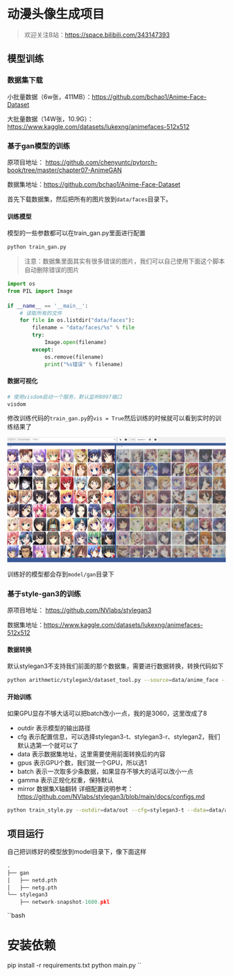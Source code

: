 # 动漫头像生成项目
> 欢迎关注B站：https://space.bilibili.com/343147393

## 模型训练

### 数据集下载
小批量数据（6w张，411MB）：https://github.com/bchao1/Anime-Face-Dataset

大批量数据（14W张，10.9G）：https://www.kaggle.com/datasets/lukexng/animefaces-512x512

### 基于gan模型的训练
原项目地址： https://github.com/chenyuntc/pytorch-book/tree/master/chapter07-AnimeGAN

数据集地址：https://github.com/bchao1/Anime-Face-Dataset

首先下载数据集，然后把所有的图片放到`data/faces`目录下。

#### 训练模型

模型的一些参数都可以在train_gan.py里面进行配置

```bash
python train_gan.py
```
> 注意：数据集里面其实有很多错误的图片，我们可以自己使用下面这个脚本自动删除错误的图片
```python
import os
from PIL import Image

if __name__ == '__main__':
    # 读取所有的文件
    for file in os.listdir("data/faces"):
        filename = "data/faces/%s" % file
        try:
            Image.open(filename)
        except:
            os.remove(filename)
            print("%s错误" % filename)
```

#### 数据可视化
```bash
# 使用visdom启动一个服务，默认监听8097端口
visdom
```
修改训练代码的`train_gan.py`的`vis = True`然后训练的时候就可以看到实时的训练结果了

![](.readme_images/bedf05c5.png)

训练好的模型都会存到`model/gan`目录下

### 基于style-gan3的训练
原项目地址： https://github.com/NVlabs/stylegan3

数据集地址：https://www.kaggle.com/datasets/lukexng/animefaces-512x512

#### 数据转换
默认stylegan3不支持我们前面的那个数据集，需要进行数据转换，转换代码如下
```bash
python arithmetic/stylegan3/dataset_tool.py --source=data/anime_face --dest=data/animation.zip
```

#### 开始训练
如果GPU显存不够大话可以把batch改小一点，我的是3060，这里改成了8
- outdir 表示模型的输出路径
- cfg 表示配置信息，可以选择stylegan3-t、stylegan3-r、stylegan2，我们默认选第一个就可以了
- data 表示数据集地址，这里需要使用前面转换后的内容
- gpus 表示GPU个数，我们就一个GPU，所以选1
- batch 表示一次取多少条数据，如果显存不够大的话可以改小一点
- gamma 表示正规化权重，保持默认
- mirror 数据集X轴翻转
详细配置说明参考：https://github.com/NVlabs/stylegan3/blob/main/docs/configs.md
```bash
python train_style.py --outdir=data/out --cfg=stylegan3-t --data=data/animation.zip --gpus=1 --batch=8 --gamma=8.2 --mirror=1
```

## 项目运行

自己把训练好的模型放到model目录下，像下面这样
```python
.
├── gan
│   ├── netd.pth
│   ├── netg.pth
└── stylegan3
    ├── network-snapshot-1600.pkl
```

``bash
# 安装依赖
pip install -r requirements.txt
python main.py
``
